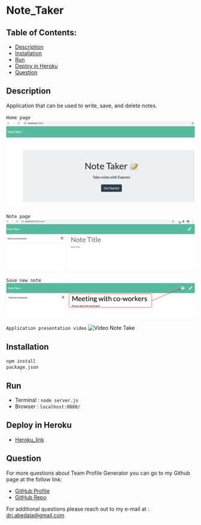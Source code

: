 # Note_Taker

## Table of Contents:
  - [Description](#description)
  - [Installation](#installation)
  - [Run](#run)
  - [Deploy in Heroku](#deploy)
  - [Question](#question) 

## Description 
Application that can be used to write, save, and delete notes.

`Home page`
![Home](Develop/public/assets/img/home.png)

`Note page`
![Note Page](Develop/public/assets/img/note_page.png)

`Save new note` 
![Save Note](Develop/public/assets/img/save_note.png)

`Application presentation video`
![Video Note Take](Develop/public/assets/img/video_app_localhost.gif)



## Installation 
```
npm install
package.json
```

## Run
- Terminal : `node server.js`
- Browser : `localhost:8080/`

<a name="deploy"></a>

## Deploy in Heroku 
- [Heroku_link](https://note-taker-adriana.herokuapp.com)

##  Question 
  For more questions about Team Profile Generator you can go to my Github page at the follow link: 

  - [GitHub Profile](https://github.com/adriana-carmo)
  - [GitHub Repo](https://github.com/adriana-carmo/Note_Taker)

  For additional questions please reach out to my e-mail at : dri.abedala@gmail.com
